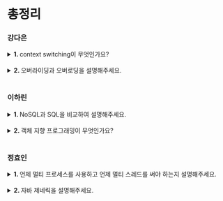 # 총정리

### 강다은
<details>
  <summary> <b>1. </b> context switching이 무엇인가요?  </summary> <br />
  <div>
  
  - 여러 개의 프로세스가 실행되고 있을 때 실행 중이던 프로세스를 중단하고 다른 프로세스를 실행하는 것입니다.
  - 즉, CPU를 다른 프로세스로 넘겨주는 행동입니다.
  - 인터럽트에 의해 요청이 발생하고, 프로세스의 실행 상태를 PCB에 저장하고, 다음 프로세스의 PCB에서 context를 가져와 CPU에 할당하는 과정을 반복적으로 수행한다.
  
  +) context는 CPU가 프로세스를 실행하기 위한 정보들으로 프로세스의 PCB에 저장된다. 그래서 중단 후에 넘기고 다시 오더라도, 이전에 하던 일을 이어서 할 수 있다.  
  
  +) 발생 상황: I/O 인터럽트, CPU 사용시간 종료, 자식 프로세스 fork, 인터럽트 처리를 기다릴 때
  
  +) 스레드는 공유 영역이 많아 context switching이 빠르지만, 프로세스는 context switching 시 공유 데이터가 없어 새로 정보를 쌓아야 한다.

  </div>
</details>
<br />


<details>
   <summary> <b>2. </b> 오버라이딩과 오버로딩을 설명해주세요. </summary> <br />
<div>
  
- 오버라이딩은 상위 클래스의 메소드를 하위 클래스가 재정의하여 사용하는 것입니다.
- 오버로딩은 같은 클래스 내에서 동일한 이름의 메소드를 여러개 가지면서, 매개변수의 유형 및 개수를 다르게 구현한 것입니다. 

+) 오버라이딩과 오버로딩을 사용하는 이유는? 오버라이딩은 상속 관계에서 메소드의 다형성을 지원하고, 자식 클래스에서 재정의하여 동작을 변경하는데 사용합니다. 오버로딩은 다양한 매개변수로 동일한 메소드 이름들을 다루기 때문에 메소드 호출이 간결해집니다.

+) 다형성이 무엇인가요? 객체지향 프로그래밍의 특징 중 하나로 같은 모양의 코드가 다른 행위를 하는 것을 의미합니다. 즉, 한 클래스가 다양한 동작 방법을 가지고 있는 것입니다.
</div>
</details>
<br />

### 이하린
<details>
  <summary> <b>1. </b> NoSQL과 SQL을 비교하여 설명해주세요.  </summary> <br />
  <div>
  
- SQL은 테이블로 이루어진 관계형 데이터베이스를 다루기 위해 사용되는 언어를 의미하며,   
  NoSQL은 보통 테이블 형식이 아닌 비관계 형식으로 데이터를 관리하는 데이터베이스를 의미합니다.
- NoSQL은 각 데이터베이스마다 데이터를 다루는 언어가 다르지만, SQL과 달리 데이터 구조가 고정되어 있지 않고, 유연하기 때문에,     
  다양한 데이터를 다루는 빅데이터 분야에서 장점을 가지고 있습니다.

  </div>
</details>
<br />

<details>
  <summary> <b>2. </b> 객체 지향 프로그래밍이 무엇인가요? </summary> <br />
  <div>
  
- 객체 지향 프로그래밍은 프로그래밍 방법의 한가지로,    
  프로그래밍에서 필요한 데이터와 동작을 독립된 단위인 “객체”로 만들어 구현하는 기법을 의미합니다.
- 보통은 클래스와 객체를 기반으로,
  객체지향의 주요 특징인 추상화, 캡슐화, 상속, 다형성 등의 기법을 사용해서 프로그래밍을 하는 것이 일반적입니다.

  </div>
</details>
<br />

### 정효인
<details>
  <summary> <b>1. </b> 언제 멀티 프로세스를 사용하고 언제 멀티 스레드를 써야 하는지 설명해주세요.  </summary> <br />
  <div>
  
- 안정성과 확장성이 우선시 된다면 멀티 프로세스를 사용하고 자원의 효율성과 시간단축을 우선시 한다면 멀티 스레드를 사용해야합니다. 이는 멀티 프로세스는 각자 독립된 메모리 공간을 가져 다른 프로세스에 영향을 주지 않기 때문입니다. 멀티 스레드는 heap영역을 공유하고 context switching 오버헤드도 작기 때문입니다.

  </div>
</details>
<br />

<details>
  <summary> <b>2. </b> 자바 제네릭을 설명해주세요. </summary> <br />
  <div>
  
- 데이터의 타입을 클래스 내부에서 지정하는 것이 아닌 외부에서 사용자에 의해 지정되는 것을 의미합니다. 잘못된 타입이 들어올 수 있는 것을 컴파일 단계에서 방지할 수 있고 재사용성이 높다는 장점이 존재합니다.

  </div>
</details>
<br />
